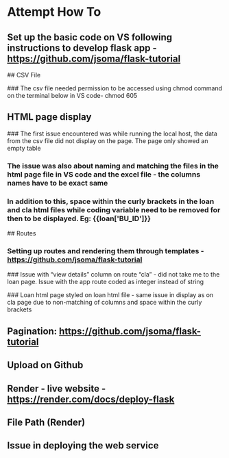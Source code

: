 # Attempt How To 

## Set up the basic code on VS following instructions to develop flask app - https://github.com/jsoma/flask-tutorial

## CSV File

### The csv file needed permission to be accessed using chmod command on the terminal below in VS code- chmod 605

## HTML page display

### The first issue encountered was while running the local host, the data from the csv file did not display on the page. The page only showed an empty table

### The issue was also about naming and matching the files in the html page file in VS code and the excel file - the columns names have to be exact same

### In addition to this, space within the curly brackets in the loan and cla html files while coding variable need to be removed for then to be displayed. Eg: <td>{{loan['BU_ID']}}</td>

## Routes

### Setting up routes and rendering them through templates - https://github.com/jsoma/flask-tutorial

### Issue with “view details” column on route “cla” - did not take me to the loan page. Issue with the app route coded as integer instead of string 

### Loan html page styled on loan html file - same issue in display as on cla page due to non-matching of columns and space within the curly brackets

## Pagination: https://github.com/jsoma/flask-tutorial

## Upload on Github

## Render - live website - https://render.com/docs/deploy-flask

## File Path (Render)

## Issue in deploying the web service







